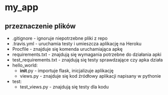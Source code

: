# my_app
## przeznaczenie plików
* .gitignore - ignoruje niepotrzebne pliki z repo
* .travis.yml - uruchamia testy i umieszcza aplikację na Heroku
* Procfile - znajduje się komenda uruchamiająca apkę
* requirements.txt - znajdują się wymagania potrzebne do działania apki
* test_requirements.txt - znajdują się testy sprawdzające czy apka działa
* hello_world: 
  * __init__.py - importuje flask, inicjalizuje aplikację
  * views.py - znajduje się kod źródłowy aplikacji napisany w pythonie
* test:
  * test_views.py - znajdują się testy dla kodu
